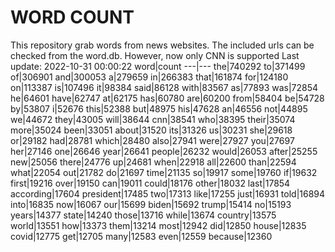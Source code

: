 # WORD COUNT
This repository grab words from news websites. The included urls can be checked from the word.db.
However, now only CNN is supported
Last update: 2022-10-31 00:00:22
word|count
---|---
the|740292
to|371499
of|306901
and|300053
a|279659
in|266383
that|161874
for|124180
on|113387
is|107496
it|98384
said|86128
with|83567
as|77893
was|72854
he|64601
have|62747
at|62175
has|60780
are|60200
from|58404
be|54728
by|53807
i|52676
this|52388
but|48975
his|47628
an|46556
not|44895
we|44672
they|43005
will|38644
cnn|38541
who|38395
their|35074
more|35024
been|33051
about|31520
its|31326
us|30231
she|29618
or|29182
had|28781
which|28480
also|27941
were|27927
you|27697
her|27146
one|26646
year|26641
people|26232
would|26053
after|25255
new|25056
there|24776
up|24681
when|22918
all|22600
than|22594
what|22054
out|21782
do|21697
time|21135
so|19917
some|19760
if|19632
first|19216
over|19150
can|19011
could|18176
other|18032
last|17854
according|17604
president|17485
two|17313
like|17255
just|16931
told|16894
into|16835
now|16067
our|15699
biden|15692
trump|15414
no|15193
years|14377
state|14240
those|13716
while|13674
country|13575
world|13551
how|13373
them|13214
most|12942
did|12850
house|12835
covid|12775
get|12705
many|12583
even|12559
because|12360
